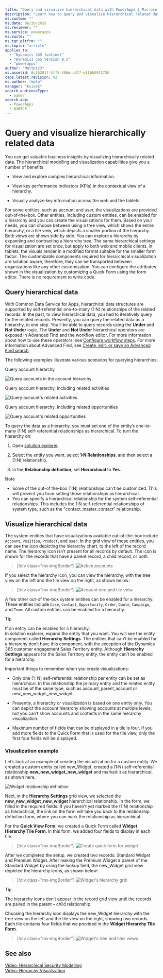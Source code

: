 ```yaml
---
title: "Query and visualize hierarchical data with PowerApps | MicrosoftDocs"
description: "Learn how to query and visualize hierarchical related data"
ms.custom: ""
ms.date: 06/20/2018
ms.reviewer: ""
ms.service: powerapps
ms.suite: ""
ms.tgt_pltfrm: ""
ms.topic: "article"
applies_to: 
  - "Dynamics 365 (online)"
  - "Dynamics 365 Version 9.x"
  - "powerapps"
author: "Mattp123"
ms.assetid: 0cf62817-5ff5-40bb-ad17-e1f6b0921720
caps.latest.revision: 42
ms.author: "matp"
manager: "kvivek"
search.audienceType: 
  - maker
search.app: 
  - PowerApps
  - D365CE
---
```

# Query and visualize hierarchically related data

You can get valuable business insights by visualizing hierarchically related data. The hierarchical modelling and visualization capabilities give you a number of benefits:  
  
-   View and explore complex hierarchical information.  
  
-   View key performance indicators (KPIs) in the contextual view of a hierarchy.  
  
-   Visually analyze key information across the web and the tablets.  
  
For some entities, such as account and user, the visualizations are provided out-of-the-box. Other entities, including custom entities, can be enabled for a hierarchy and you can create the visualizations for them. Based on your needs, you can choose between using a tree view, which shows the entire hierarchy, or a tile view, which depicts a smaller portion of the hierarchy. Both views are shown side by side. You can explore a hierarchy by expanding and contracting a hierarchy tree. The same hierarchical settings for visualization are set once, but apply to both web and mobile clients. In tablets, the visuals render in a modified format suitable for the smaller form factor. The customizable components required for hierarchical visualization are solution aware, therefore, they can be transported between organizations like any other customization. You can configure the attributes shown in the visualization by customizing a Quick Form using the form editor. There is no requirement to write code.  
  
<a name="BKMK_Querydata"></a>   
## Query hierarchical data  
 With Common Data Service for Apps, hierarchical data structures are supported by self-referential one-to-many (1:N) relationships of the related records. In the past, to view hierarchical data, you had to iteratively query for the related records. Presently, you can query the related data as a hierarchy, in one step. You’ll be able to query records using the **Under** and **Not Under** logic. The **Under** and **Not Under** hierarchical operators are exposed in Advanced Find and the workflow editor. For more information about how to use these operators, see [Configure workflow steps](/flow/configure-workflow-steps). For more information about Advanced Find, see [Create, edit, or save an Advanced Find search](https://docs.microsoft.com/dynamics365/customer-engagement/basics/save-advanced-find-search)  
  
 The following examples illustrate various scenarios for querying hierarchies:  
  
 Query account hierarchy  
  
 ![Query accounts in the account hierarchy](media/query-accounts.png "Query accounts in the account hierarchy")  
  
 Query account hierarchy, including related activities  
  
 ![Query account's related activities](media/query-account-related-activities.png "Query account's related activities")  
  
 Query account hierarchy, including related opportunities  
  
 ![Query account's related opportunities](media/query-account-related-opportunities.png "Query account's related opportunities")  
  
 To query the data as a hierarchy, you must set one of the entity’s one-to-many (1:N) self-referential relationships as hierarchical. To turn the hierarchy on:  
  
1.  Open [solution explorer](../model-driven-apps/advanced-navigation.md#solution-explorer). 
  
2.  Select the entity you want, select **1:N Relationships**, and then select a (1:N) relationship. 

3.  In the **Relationship definition**, set **Hierarchical** to **Yes**.  
  
> [!NOTE]
> - Some of the out-of the-box (1:N) relationships can’t be customized. This will prevent you from setting those relationships as hierarchical.  
> - You can specify a hierarchical relationship for the system self-referential relationships. This includes the 1:N self-referential relationships of system type,  such as the "contact_master_contact" relationship.  
  
<a name="BKMK_Visualizedata"></a>   
## Visualize hierarchical data  
 The system entities that have visualizations available out-of-the-box include `Account`, `Position`, `Product`, and `User`. In the grid view of these entities, you can see the icon depicting the hierarchy chart, to the left of the record name. The hierarchy icon isn’t present for all records by default. The icon is shown for the records that have a parent record, a child record, or both.  
 
 > [!div class="mx-imgBorder"] 
 > ![Active accounts](media/cust-hs-active-account.png "Active accounts")  
  
 If you select the hierarchy icon, you can view the hierarchy, with the tree view on the left and the tile view on the right, as shown below:  
  
> [!div class="mx-imgBorder"] 
> ![Account tree and tile view](media/hierachy-security-accounts-tile-view.png "Account tree and tile view")  
  
 A few other out-of the-box system entities can be enabled for a hierarchy. These entities include `Case`, `Contact`, `Opportunity`, `Order`, `Quote`, `Campaign`, and `Team`. All custom entities can be enabled for a hierarchy.  
  
> [!TIP]
>  If an entity can be enabled for a hierarchy:  
>  In solution explorer, expand the entity that you want. You will see the entity component called **Hierarchy Settings**. The entities that can’t be enabled for a hierarchy don’t have this component, with the exception of the Dynamics 365 customer engagement Sales Territory entity. Although **Hierarchy Settings** appears for the Sales Territory entity, the entity can’t be enabled for a hierarchy.  
  
 Important things to remember when you create visualizations:  
  
-   Only one (1: N) self-referential relationship per entity can be set as hierarchical. In this relationship the primary entity and the related entity must be of the same type, such as account_parent_account or new_new_widget_new_widget.  
  
-   Presently, a hierarchy or visualization is based on one entity only. You can depict the account hierarchy showing accounts at multiple levels, but you can’t show accounts and contacts in the same hierarchy visualization.  
  
-   Maximum number of fields that can be displayed in a tile is four. If you add more fields to the Quick Form that is used for the tile view, only the first four fields will be displayed.  
  
### Visualization example  
 Let’s look at an example of creating the visualization for a custom entity. We created a custom entity called new_Widget, created a (1:N) self-referential relationship **new_new_widget_new_widget** and marked it as hierarchical, as shown here.  
  
 ![Widget relationship definition](media/widget-relationship-definition.png "Widget relationship definition")  
  
 Next, in the **Hierarchy Settings** grid view, we selected the **new_new_widget_new_widget** hierarchical relationship. In the form, we filled in the required fields. If you haven’t yet marked the (1:N) relationship as hierarchical, the link on the form will take you back to the relationship definition form, where you can mark the relationship as hierarchical.  
  
 For the **Quick View Form**, we created a Quick Form called **Widget Hierarchy Tile Form**. In this form, we added four fields to display in each tile.  
  
> [!div class="mx-imgBorder"] 
> ![Create quick form for widget](media/create-quickf-orm.png "Create quick form for widget")  
  
 After we completed the setup, we created two records: Standard Widget and Premium Widget. After making the Premium Widget a parent of the Standard Widget by using the lookup field, the new_Widget grid view depicted the hierarchy icons, as shown below:  
  
> [!div class="mx-imgBorder"] 
> ![Widget's hierarchy grid](media/widget-hierarchy-grid.png "Widget's hierarchy grid")  
  
> [!TIP]
>  The hierarchy icons don’t appear in the record grid view until the records are paired in the parent – child relationship.  
  
 Choosing the hierarchy icon displays the new_Widget hierarchy with the tree view on the left and the tile view on the right, showing two records. Each tile contains four fields that we provided in the **Widget Hierarchy Tile Form**.  
 
 > [!div class="mx-imgBorder"] 
 > ![Widget's tree and tiles views](media/widget-tree-tiles.png "Widget's tree and tiles views")  
  
## See also  
 [Video: Hierarchical Security Modelling](http://www.youtube.com/watch?v=kx5So32DrCo&index=10&list=PLC3591A8FE4ADBE07)   
 [Video: Hierarchy Visualization](http://www.youtube.com/watch?v=_dGBE6icLNw&index=9&list=PLC3591A8FE4ADBE07)
